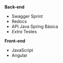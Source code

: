 **Back-end**
- Swagger Sprint
- Redocs
- API Java Spring Básica
-  *Extra* Testes

**Front-end**
- JavaScript
- Angular 
